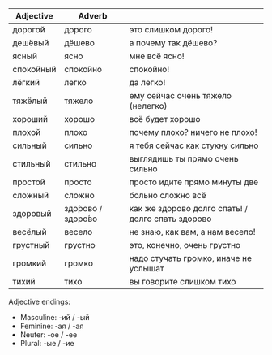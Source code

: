 | Adjective | Adverb | |
| ------------- | ------------- | ------------- |
| дорогой | дорого | это слишком дорого! |
| дешёвый | дёшево | а почему так дёшево? |
| ясный | ясно | мне всё ясно! |
| спокойный | спокойно | спокойно! |
| лёгкий | легко | да легко! |
| тяжёлый | тяжело | ему сейчас очень тяжело (нелегко) |
| хороший | хорошо | всё будет хорошо |
| плохой | плохо | почему плохо? ничего не плохо! |
| сильный | сильно | я тебя сейчас как стукну сильно |
| стильный | стильно | выглядишь ты прямо очень сильно |
| простой | просто | просто идите прямо минуты две |
| сложный | сложно | больно сложно всё |
| здоровый | здо́рово / здоро́во | как же здорово долго спать! / долго спать здорово |
| весёлый | весело | не знаю, как вам, а нам весело! |
| грустный | грустно | это, конечно, очень грустно |
| громкий | громко | надо стучать громко, иначе не услышат |
| тихий | тихо | вы говорите слишком тихо |

Adjective endings:

* Masculine: -ий / -ый
* Feminine: -ая / -ая
* Neuter: -ое / -ее
* Plural: -ые / -ие

